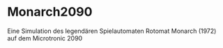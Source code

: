 # Monarch2090
Eine Simulation des legendären Spielautomaten Rotomat Monarch (1972) auf dem Microtronic 2090
